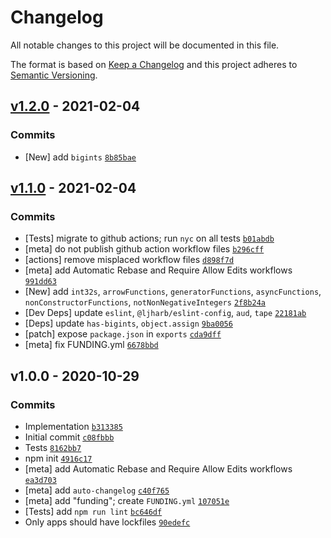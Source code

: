 # Changelog

All notable changes to this project will be documented in this file.

The format is based on [Keep a Changelog](https://keepachangelog.com/en/1.0.0/)
and this project adheres to [Semantic Versioning](https://semver.org/spec/v2.0.0.html).

## [v1.2.0](https://github.com/ljharb/es-value-fixtures/compare/v1.1.0...v1.2.0) - 2021-02-04

### Commits

- [New] add `bigints` [`8b85bae`](https://github.com/ljharb/es-value-fixtures/commit/8b85baec40a3616e1936560909dc85b7809c2e99)

## [v1.1.0](https://github.com/ljharb/es-value-fixtures/compare/v1.0.0...v1.1.0) - 2021-02-04

### Commits

- [Tests] migrate to github actions; run `nyc` on all tests [`b01abdb`](https://github.com/ljharb/es-value-fixtures/commit/b01abdb8b1242f294764cdeb73f682607f73b6eb)
- [meta] do not publish github action workflow files [`b296cff`](https://github.com/ljharb/es-value-fixtures/commit/b296cff5e3fa392438aebb5513c7015c8259643d)
- [actions] remove misplaced workflow files [`d898f7d`](https://github.com/ljharb/es-value-fixtures/commit/d898f7dc26297b34145a5531c0b80150b8d2f066)
- [meta] add Automatic Rebase and Require Allow Edits workflows [`991dd63`](https://github.com/ljharb/es-value-fixtures/commit/991dd6347bd0a5c78e0ce30e7ca51a38363375b5)
- [New] add `int32s`, `arrowFunctions`, `generatorFunctions`, `asyncFunctions`, `nonConstructorFunctions`, `notNonNegativeIntegers` [`2f8b24a`](https://github.com/ljharb/es-value-fixtures/commit/2f8b24a36bfa6a9ff7c3091bcc62240b62c97d3c)
- [Dev Deps] update `eslint`, `@ljharb/eslint-config`, `aud`, `tape` [`22181ab`](https://github.com/ljharb/es-value-fixtures/commit/22181ab5b402011bc466c819fc72f58a2ff8504d)
- [Deps] update `has-bigints`, `object.assign` [`9ba0056`](https://github.com/ljharb/es-value-fixtures/commit/9ba0056338ac4892ec4492ad2522401a9927039f)
- [patch] expose `package.json` in `exports` [`cda9dff`](https://github.com/ljharb/es-value-fixtures/commit/cda9dff3ad41225194991a4439ea801f4ea6bfc0)
- [meta] fix FUNDING.yml [`6678bbd`](https://github.com/ljharb/es-value-fixtures/commit/6678bbd367b028929fdea8a38baf067643687849)

## v1.0.0 - 2020-10-29

### Commits

- Implementation [`b313385`](https://github.com/ljharb/es-value-fixtures/commit/b313385868effb10cabd4f400a3a9955385d5019)
- Initial commit [`c08fbbb`](https://github.com/ljharb/es-value-fixtures/commit/c08fbbb7e64e1bcb368b5b414babf042cf407c37)
- Tests [`8162bb7`](https://github.com/ljharb/es-value-fixtures/commit/8162bb7fe37d6a3a6863b414b85617ed73f9262d)
- npm init [`4916c17`](https://github.com/ljharb/es-value-fixtures/commit/4916c1766d2efb88a2a000a3e0cf8b5abb3e7832)
- [meta] add Automatic Rebase and Require Allow Edits workflows [`ea3d703`](https://github.com/ljharb/es-value-fixtures/commit/ea3d70301ca705b2625ae69b1dd759ef0b4a5fc3)
- [meta] add `auto-changelog` [`c40f765`](https://github.com/ljharb/es-value-fixtures/commit/c40f7651fc09c86aa46581cda77aa4dbc1c91a9c)
- [meta] add "funding"; create `FUNDING.yml` [`107051e`](https://github.com/ljharb/es-value-fixtures/commit/107051e687fe51301f7687a312423af766e19820)
- [Tests] add `npm run lint` [`bc646df`](https://github.com/ljharb/es-value-fixtures/commit/bc646df03f1b877a38a181c08d81d58abc928723)
- Only apps should have lockfiles [`90edefc`](https://github.com/ljharb/es-value-fixtures/commit/90edefc179f9b09d881b1f5c36fffe78e019f414)
